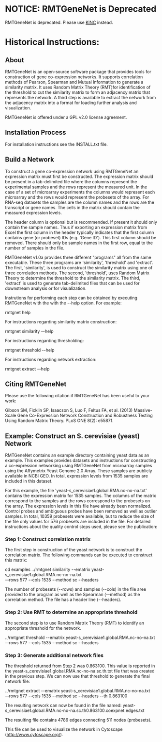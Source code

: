 # NOTICE: RMTGeneNet is Deprecated

RMTGeneNet is deprecated. Please use [KINC](https://kinc.readthedocs.io/en/latest/) instead.

# Historical Instructions:
## About

RMTGeneNet is an open-source software package that provides tools for
construction of gene co-expression networks.  It supports correlation methods
of Pearson, Spearman and Mutual Information to generate a similarity matrix. It
uses Random Matrix Theory (RMT)for identification of the threshold to cut the
similarity matrix to form an adjacency matrix that represents the network.  A
third step is available to extract the network from the adjacency matrix into
a format for loading further analysis and visualization.  

RMTGeneNet is offered under a GPL v2.0 license agreement.  


## Installation Process
For installation instructions see the INSTALL.txt file.


## Build a Network
To construct a gene co-expression network using RMTGeneNet an expression
matrix must first be constructed.  The expression matrix should be present in
a tab-delimited file where the columns represent the experimental samples and
the rows represent the measured unit. In the case of a set of microarray
experiments the columns would represent each microarray and the rows would
represent the probesets of the array.  For RNA-seq datasets the samples are
the column names and the rows are the transcript or gene names. The cells in 
the matrix should contain the measured expression levels. 

The header column is optional but is recommended. If present it should
only contain the sample names.  Thus if exporting an expression matrix from
Excel the first column in the header typically indicates that the first column
contains gene (or probeset) IDs (e.g. 'Gene ID').  This first column should
be removed.  There should only be sample names in the first row, equal to the
number of samples in the file. 

RMTGeneNet v1.0a provides three different "programs" all from the same
executable.  These three programs are 'similarity', 'threshold' and 'extract'.
The first, 'similarity', is used to construct the similarity matrix using
one of three correlation methods.  The second, 'threshold', uses Random Matrix
Theory to determine the threshold to the similarity matrix.  The third, 
'extract' is used to generate tab-delimited files that can be used for 
downstream analysis or for visualization.

Instrutions for performing each step can be obtained by executing RMTGeneNet
with the with the --help option. For example:

  rmtgnet help
  
For instructions regarding similarity matrix construction:

  rmtgnet similarity --help 
  
For instructions regarding thresholding:

  rmtgnet threshold --help
  
For instructions regarding network extraction:

  rmtgnet extract --help


## Citing RMTGeneNet
Please use the following citation if RMTGeneNet has been useful to your work:

Gibson SM, Ficklin SP, Isaacson S, Luo F, Feltus FA, et al. (2013)
Massive-Scale Gene Co-Expression Network Construction and Robustness Testing
Using Random Matrix Theory. PLoS ONE 8(2): e55871.

## Example: Construct an S. cerevisiae (yeast) Network
RMTGeneNet contains an example directory containing yeast data as an example. 
This examples provides datasets and instructions for constructing
a co-expression networking using RMTGeneNet from microarray
samples using the Affymetrix Yeast Genome 2.0 Array. These samples
are publicly available in NCBI GEO. In total, expression levels from 1535 
samples are included in this dataset.

For this example, the file 'yeast-s_cerevisiae1.global.RMA.nc-no-na.txt'
contains the expression matrix for 1535 samples.  The columns of the
matrix correspond to the samples and the rows correspond to the probesets
on the array.  The expression levels in this file have already been
normalized.  Control probes and ambiguous probes have been removed as well
as outlier samples. In total, 10359 probesets were available, but to
reduce the size of the file only values for 576 probesets are included in the 
file. For detailed instructions about the quality control steps used, please 
see the publication:


### Step 1: Construct correlation matrix
The first step in construction of the yeast network is to construct
the correlation matrix.  The following commands can be executed to construct
this matrix:

  cd examples
  ../rmtgnet similarity --ematrix yeast-s_cerevisiae1.global.RMA.nc-no-na.txt \
    --rows 577 --cols 1535 --method sc --headers

The number of probesets (--rows) and samples (--cols) in the file aree 
provided to the program as well as the Spearman (--method) as the correlation
method.  The file has a header line (--headers).


### Step 2: Use RMT to determine an appropriate threshold
The second step is to use Random Matrix Theory (RMT) to identify an
appropriate threshold for the network. 

  ../rmtgnet threshold --ematrix yeast-s_cerevisiae1.global.RMA.nc-no-na.txt \
    --rows 577 --cols 1535 --method sc --headers 


### Step 3: Generate additional network files
The threshold returned from Step 2 was 0.863100. This value is reported in the
yeast-s_cerevisiae1.global.RMA.nc-no-na.sc.th.txt file that was created
in the previous step.  We can now use that threshold to generate the final 
network file:

  ../rmtgnet extract --ematrix yeast-s_cerevisiae1.global.RMA.nc-no-na.txt \
    --rows 577 --cols 1535 --method sc --headers --th 0.863100

The resulting network can now be found in the file named:
yeast-s_cerevisiae1.global.RMA.nc-no-na.sc.th0.863100.coexpnet.edges.txt

The resulting file contains 4786 edges connecting 511 nodes (probesets).

This file can be used to visualize the network in Cytoscape 
(http://www.cytoscape.org/).


